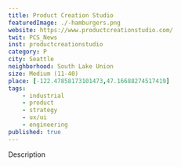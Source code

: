```yaml
---
title: Product Creation Studio
featuredImage: ./-hamburgers.png
website: https://www.productcreationstudio.com/
twit: PCS_News
inst: productcreationstudio
category: P
city: Seattle
neighborhood: South Lake Union
size: Medium (11-40)
place: [-122.47858173101473,47.16688274517419]
tags:
    - industrial
    - product
    - strategy
    - ux/ui
    - engineering
published: true
---
```


Description
